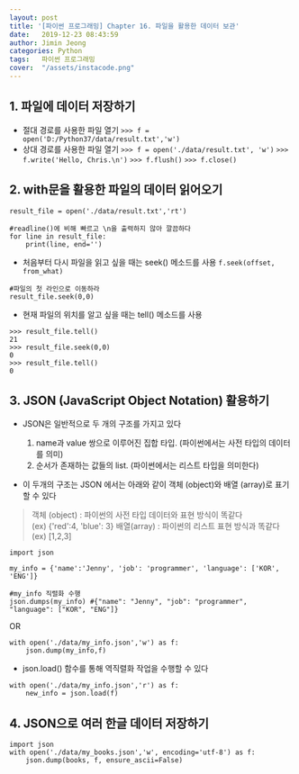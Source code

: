 ```yaml
---
layout: post
title: '[파이썬 프로그래밍] Chapter 16. 파일을 활용한 데이터 보관'
date:   2019-12-23 08:43:59
author: Jimin Jeong
categories: Python
tags:	파이썬 프로그래밍
cover:  "/assets/instacode.png"
---
```


## 1. 파일에 데이터 저장하기
- 절대 경로를 사용한 파일 열기
`>>> f = open('D:/Python37/data/result.txt','w')`
- 상대 경로를 사용한 파일 열기
`>>> f = open('./data/result.txt', 'w')`
`>>> f.write('Hello, Chris.\n')`
`>>> f.flush()`
`>>> f.close()`

## 2. with문을 활용한 파일의 데이터 읽어오기
```
result_file = open('./data/result.txt','rt')

#readline()에 비해 빠르고 \n을 출력하지 않아 깔끔하다
for line in result_file:
	print(line, end='')
```

- 처음부터 다시 파일을 읽고 싶을 때는 seek() 메소드를 사용
`f.seek(offset, from_what)`
```
#파일의 첫 라인으로 이동하라
result_file.seek(0,0)
```

- 현재 파일의 위치를 알고 싶을 때는 tell() 메소드를 사용
```
>>> result_file.tell()
21
>>> result_file.seek(0,0)
0
>>> result_file.tell()
0
```

## 3. JSON (JavaScript Object Notation) 활용하기
- JSON은 일반적으로 두 개의 구조를 가지고 있다
	1. name과 value 쌍으로 이루어진 집합 타입. (파이썬에서는 사전 타입의 데이터를 의미)
	2. 순서가 존재하는 값들의 list. (파이썬에서는 리스트 타입을 의미한다)

- 이 두개의 구조는 JSON 에서는 아래와 같이 객체 (object)와 배열 (array)로 표기할 수 있다
> 객체 (object) : 파이썬의 사전 타입 데이터와 표현 방식이 똑같다  
			(ex) {'red':4, 'blue': 3}
> 배열(array) : 파이썬의 리스트 표현 방식과 똑같다  
			(ex) [1,2,3]

```
import json

my_info = {'name':'Jenny', 'job': 'programmer', 'language': ['KOR', 'ENG']}

#my_info 직렬화 수행
json.dumps(my_info) #{"name": "Jenny", "job": "programmer", "language": ["KOR", "ENG"]}
```
OR
```
with open('./data/my_info.json','w') as f:
	json.dump(my_info,f)
```

- json.load() 함수를 통해 역직렬화 작업을 수행할 수 있다
```
with open('./data/my_info.json','r') as f:
	new_info = json.load(f)
```

## 4. JSON으로 여러 한글 데이터 저장하기
```
import json
with open('./data/my_books.json','w', encoding='utf-8') as f:
	json.dump(books, f, ensure_ascii=False)
```
